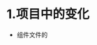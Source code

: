 # 1.项目中的变化
- 组件文件的 <template> 中可以没有跟标签;

## 组合式(Composition) API

### setup: 所有组合式 API 表演的舞台
- setup: Vue3 中的一个新的配置项, 值为一个函数;
- 组件中所有用到的 数据、方法 等都要配置在 setup 中;
- setup 可以返回 对象 或 函数(即: 渲染函数);
- setup 不能是 async 函数;

#### setup() 的返回值
- 若返回对象, 则对象的属性、方法, 均可在模板中直接使用;
- 若返回一个函数(渲染函数), 则可自定义渲染内容;
```html
// 渲染结果: 展示 张三、按钮
<template>
  <h2>name: {{name}}</h2>
  <button @click="say">say</button>
</template>

<script>
  export default {
    name: 'App',
    setup() {
      let name = 'zhangSan';
      function say() {
        console.info(name);
      }
      return {
        name,
        say,
      }
    }
  }
</script>
```
```html
// 渲染结果: 展示 <h1>66</h1>
<template>
  <h2>name: {{name}}</h2>
  <button @click="say">say</button>
</template>

<script>
  import {h} from 'vue';
  export default {
    name: 'App',
    setup() {
      let name = 'zhangSan';
      function say() {
        console.info(name);
      }
      return () => h('h1', '66')
    }
  }
</script>
```

#### 不要和 Vue2 的配置混用
- Vue2配置(data, methods, computed...) 可以访问到 setup 中返回的属性和发方法;
- setup 中不能访问 Vue2 的配置(data, methods, computed...);
- 命名有冲突时, setup 优先;

### ref(): 定义响应式数据(基本数据类型 + 对象类型)
- 主要定义 基本数据类型的响应式数据, 也可以定义 对象类型;
- RefImpl(Reference implement): 引用实现对象;
- 通过 ref() 创建一个引用对象, 通过该对象实现响应式;
- .value: 通过 .value 属性修改响应式的值;
- 对于基本类型的数据, 通过 get、set 数据劫持;
- 对于对象类型的数据, 通过 proxy 劫持;
- <template> 中展示响应式值时不需要增加 .value, vue 解析时自动增加;

### reactive(): 定义响应式数据(对象类型)
- 定义对象类型的响应式数据;
- 接收一个对象/数组, 返回一个代理对象(Proxy 的实例对象);
- 和 ref() 定义的响应式对象不同点: 修改和获取值时无需增加 .value;
